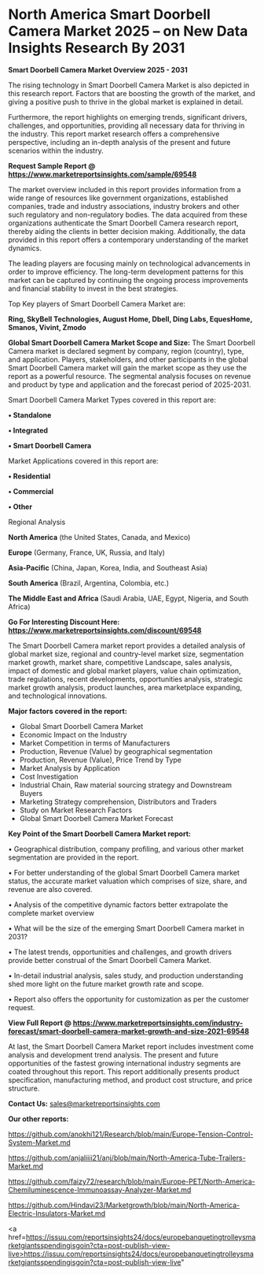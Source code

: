 # North America Smart Doorbell Camera Market 2025 – on New Data Insights Research By 2031

<Strong> Smart Doorbell Camera Market Overview 2025 - 2031</strong>

The rising technology in Smart Doorbell Camera Market is also depicted in this research report. Factors that are boosting the growth of the market, and giving a positive push to thrive in the global market is explained in detail.

Furthermore, the report highlights on emerging trends, significant drivers, challenges, and opportunities, providing all necessary data for thriving in the industry. This report market research offers a comprehensive perspective, including an in-depth analysis of the present and future scenarios within the industry.

<strong>Request Sample Report @ <a href=https://www.marketreportsinsights.com/sample/69548>https://www.marketreportsinsights.com/sample/69548</a></strong>

The market overview included in this report provides information from a wide range of resources like government organizations, established companies, trade and industry associations, industry brokers and other such regulatory and non-regulatory bodies. The data acquired from these organizations authenticate the Smart Doorbell Camera research report, thereby aiding the clients in better decision making. Additionally, the data provided in this report offers a contemporary understanding of the market dynamics.

The leading players are focusing mainly on technological advancements in order to improve efficiency. The long-term development patterns for this market can be captured by continuing the ongoing process improvements and financial stability to invest in the best strategies.

Top Key players of Smart Doorbell Camera Market are:

<strong>Ring, SkyBell Technologies, August Home, Dbell, Ding Labs, EquesHome, Smanos, Vivint, Zmodo</strong>

<strong><b>Global Smart Doorbell Camera Market Scope and Size:</b></strong>
The Smart Doorbell Camera market is declared segment by company, region (country), type, and application. Players, stakeholders, and other participants in the global Smart Doorbell Camera market will gain the market scope as they use the report as a powerful resource. The segmental analysis focuses on revenue and product by type and application and the forecast period of 2025-2031.

Smart Doorbell Camera Market Types covered in this report are:

<strong>• Standalone

• Integrated

• Smart Doorbell Camera</strong>

Market Applications covered in this report are:

<strong>• Residential

• Commercial

• Other</strong> 

Regional Analysis

<strong>North America</strong> (the United States, Canada, and Mexico)

<strong>Europe</strong> (Germany, France, UK, Russia, and Italy)

<strong>Asia-Pacific</strong> (China, Japan, Korea, India, and Southeast Asia)

<strong>South America</strong> (Brazil, Argentina, Colombia, etc.)

<strong>The Middle East and Africa</strong> (Saudi Arabia, UAE, Egypt, Nigeria, and South Africa)

<strong>Go For Interesting Discount Here: <a href=https://www.marketreportsinsights.com/discount/69548>https://www.marketreportsinsights.com/discount/69548</a></strong>

The Smart Doorbell Camera market report provides a detailed analysis of global market size, regional and country-level market size, segmentation market growth, market share, competitive Landscape, sales analysis, impact of domestic and global market players, value chain optimization, trade regulations, recent developments, opportunities analysis, strategic market growth analysis, product launches, area marketplace expanding, and technological innovations.

<strong><b>Major factors covered in the report:</b></strong>
<ul>
  <li>Global Smart Doorbell Camera Market </li>
  <li>Economic Impact on the Industry</li>
  <li>Market Competition in terms of Manufacturers</li>
  <li>Production, Revenue (Value) by geographical segmentation</li>
  <li>Production, Revenue (Value), Price Trend by Type</li>
  <li>Market Analysis by Application</li>
  <li>Cost Investigation</li>
  <li>Industrial Chain, Raw material sourcing strategy and Downstream Buyers</li>
  <li>Marketing Strategy comprehension, Distributors and Traders</li>
  <li>Study on Market Research Factors</li>
  <li>Global Smart Doorbell Camera Market Forecast</li>
</ul>

<strong><b>Key Point of the Smart Doorbell Camera Market report:</b></strong>

• Geographical distribution, company profiling, and various other market segmentation are provided in the report.

• For better understanding of the global Smart Doorbell Camera market status, the accurate market valuation which comprises of size, share, and revenue are also covered.

• Analysis of the competitive dynamic factors better extrapolate the complete market overview

• What will be the size of the emerging Smart Doorbell Camera market in 2031?

• The latest trends, opportunities and challenges, and growth drivers provide better construal of the Smart Doorbell Camera Market.

• In-detail industrial analysis, sales study, and production understanding shed more light on the future market growth rate and scope.

• Report also offers the opportunity for customization as per the customer request.

<strong><b>View Full Report @ <a href=https://www.marketreportsinsights.com/industry-forecast/smart-doorbell-camera-market-growth-and-size-2021-69548>https://www.marketreportsinsights.com/industry-forecast/smart-doorbell-camera-market-growth-and-size-2021-69548</a></b></strong>


At last, the Smart Doorbell Camera Market report includes investment come analysis and development trend analysis. The present and future opportunities of the fastest growing international industry segments are coated throughout this report. This report additionally presents product specification, manufacturing method, and product cost structure, and price structure.

<strong>Contact Us:</strong>
sales@marketreportsinsights.com

<strong>Our other reports:</strong>

<a href=https://github.com/anokhi121/Research/blob/main/Europe-Tension-Control-System-Market.md>https://github.com/anokhi121/Research/blob/main/Europe-Tension-Control-System-Market.md</a>

<a href=https://github.com/anjaliiii21/anj/blob/main/North-America-Tube-Trailers-Market.md>https://github.com/anjaliiii21/anj/blob/main/North-America-Tube-Trailers-Market.md</a>

<a href=https://github.com/faizy72/research/blob/main/Europe-PET/North-America-Chemiluminescence-Immunoassay-Analyzer-Market.md>https://github.com/faizy72/research/blob/main/Europe-PET/North-America-Chemiluminescence-Immunoassay-Analyzer-Market.md</a>

<a href=https://github.com/Hindavi23/Marketgrowth/blob/main/North-America-Electric-Insulators-Market.md>https://github.com/Hindavi23/Marketgrowth/blob/main/North-America-Electric-Insulators-Market.md</a>

<a href=https://issuu.com/reportsinsights24/docs/europebanquetingtrolleysmarketgiantsspendingisgoin?cta=post-publish-view-live>https://issuu.com/reportsinsights24/docs/europebanquetingtrolleysmarketgiantsspendingisgoin?cta=post-publish-view-live</a>"
